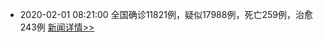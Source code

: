 
- 2020-02-01 08:21:00 全国确诊11821例，疑似17988例，死亡259例，治愈243例  [新闻详情>>](https://github.com/AlbertGithubHome/ChineseVictory/blob/master/PneumoniaMap/20200201082350.jpg)